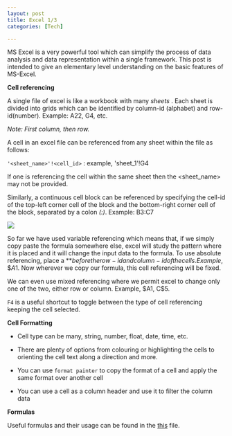 ```yaml
---
layout: post
title: Excel 1/3
categories: [Tech]

---
```


MS Excel is a very powerful tool which can simplify the process of data analysis and data representation within a single framework. This post is intended to give an elementary level understanding on the basic features of MS-Excel. 

**Cell referencing**

A single file of excel is like a workbook with many *sheets* . Each sheet is divided into grids which can be identified by column-id (alphabet) and row-id(number). Example: A22, G4, etc. 

*Note: First column, then row.* 

A cell in an excel file can be referenced from any sheet within the file as follows:

`'<sheet_name>'!<cell_id>` : example,   'sheet_1'!G4

If one is referencing the cell within the same sheet then the <sheet_name>  may not be provided.

Similarly, a continuous cell block can be referenced by specifying the cell-id of the top-left corner cell of the block and the bottom-right corner cell of the block, separated by a colon *(:)*. Example: B3:C7

<img src="{{site.baseurl}}/assets/img/2021-11-30-MS-Excel_1_cell_selection.png" />

So far we have used variable referencing which means that, if we simply copy paste the formula somewhere else, excel will study the pattern where it is placed and it will change the input data to the formula. 
To use absolute referencing, place a *$* before the row-id and column-id of the cells. Example, \$A$1.  Now wherever we copy our formula, this cell referencing will be fixed.

We can even use mixed referencing where we permit excel to change only one of the two, either row or column. Example, \$A1, C$5.

`F4` is a useful shortcut to toggle between the type of cell referencing keeping the cell selected.



**Cell Formatting**

- Cell type can be many, string, number, float, date, time, etc.
- There are plenty of options from colouring or highlighting the cells to orienting the cell text along a direction and more.
- You can use `format painter` to copy the format of a cell and apply the same format over another cell

- You can use a cell as a column header and use it to filter the column data



**Formulas**

Useful formulas and their usage can be found in the <a href="{}{site.baseurl}}/assets/files/2021-11-30-MS-Excel_1_excel_formula_list">this</a> file.

